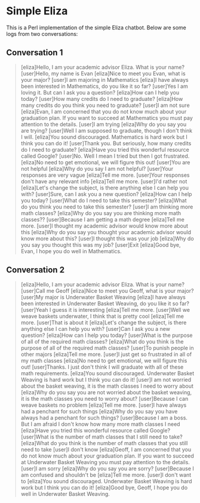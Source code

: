 # Simple Eliza

This is a Perl implementation of the simple Eliza chatbot. Below are some logs from two conversations:

## Conversation 1
> [eliza]Hello, I am your academic advisor Eliza. What is your name?
> [user]Hello, my name is Evan
> [eliza]Nice to meet you Evan, what is your major?
> [user]I am majoring in Mathematics
> [eliza]I have always been interested in Mathematics, do you like it so far?
> [user]Yes I am loving it. But can I ask you a question?
> [eliza]How can I help you today?
> [user]How many credits do I need to graduate?
> [eliza]How many credits do you think you need to graduate?
> [user]I am not sure
> [eliza]Evan, I am concerned that you do not know much about your graduation plan. If you want to succeed at Mathematics you must pay attention to the details.
> [user]I am trying
> [eliza]Why do you say you are trying?
> [user]Well I am supposed to graduate, though I don't think I will.
> [eliza]You sound discouraged. Mathematics is hard work but I think you can do it!
> [user]Thank you. But seriously, how many credits do I need to graduate?
> [eliza]Have you tried this wonderful resource called Google?
> [user]No. Well I mean I tried but then I got frustrated.
> [eliza]No need to get emotional, we will figure this out!
> [user]You are not helpful
> [eliza]Why do you say I am not helpful?
> [user]Your responses are very vague
> [eliza]Tell me more.
> [user]Your responses don't have any relevant info
> [eliza]Tell me more.
> [user]I'd rather not
> [eliza]Let's change the subject, is there anything else I can help you with?
> [user]Sure, can I ask you a new question?
> [eliza]How can I help you today?
> [user]What do I need to take this semester?
> [eliza]What do you think you need to take this semester?
> [user]I am thinking more math classes?
> [eliza]Why do you say you are thinking more math classes??
> [user]Because I am getting a math degree
> [eliza]Tell me more.
> [user]I thought my academic advisor would know more about this
> [eliza]Why do you say you thought your academic advisor would know more about this?
> [user]I thought this was your job
> [eliza]Why do you say you thought this was my job?
> [user]Exit
> [eliza]Good bye, Evan, I hope you do well in Mathematics.

## Conversation 2
> [eliza]Hello, I am your academic advisor Eliza. What is your name?
> [user]Call me Geoff
> [eliza]Nice to meet you Geoff, what is your major?
> [user]My major is Underwater Basket Weaving
> [eliza]I have always been interested in Underwater Basket Weaving, do you like it so far?
> [user]Yeah I guess it is interesting
> [eliza]Tell me more.
> [user]Well we weave baskets underwater, I think that is pretty cool
> [eliza]Tell me more.
> [user]That is about it
> [eliza]Let's change the subject, is there anything else I can help you with?
> [user]Can I ask you a new question?
> [eliza]How can I help you today?
> [user]What is the purpose of all of the required math classes?
> [eliza]What do you think is the purpose of all of the required math classes?
> [user]To punish people in other majors
> [eliza]Tell me more.
> [user]I just get so frustrated in all of my math classes
> [eliza]No need to get emotional, we will figure this out!
> [user]Thanks. I just don't think I will graduate with all of these math requirements.
> [eliza]You sound discouraged. Underwater Basket Weaving is hard work but I think you can do it!
> [user]I am not worried about the basket weaving, it is the math classes I need to worry about
> [eliza]Why do you say you are not worried about the basket weaving, it is the math classes you need to worry about?
> [user]Because I can weave baskets no problem
> [eliza]Tell me more.
> [user]I have always had a penchant for such things
> [eliza]Why do you say you have always had a penchant for such things?
> [user]Because I am a boss. But I am afraid I don't know how many more math classes I need
> [eliza]Have you tried this wonderful resource called Google?
> [user]What is the number of math classes that I still need to take?
> [eliza]What do you think is the number of math classes that you still need to take
> [user]I don't know
> [eliza]Geoff, I am concerned that you do not know much about your graduation plan. If you want to succeed at Underwater Basket Weaving you must pay attention to the details.
> [user]I am sorry
> [eliza]Why do you say you are sorry?
> [user]Because I am confused and shouldn't be
> [eliza]Tell me more.
> [user]I don't want to
> [eliza]You sound discouraged. Underwater Basket Weaving is hard work but I think you can do it!
> [eliza]Good bye, Geoff, I hope you do well in Underwater Basket Weaving.